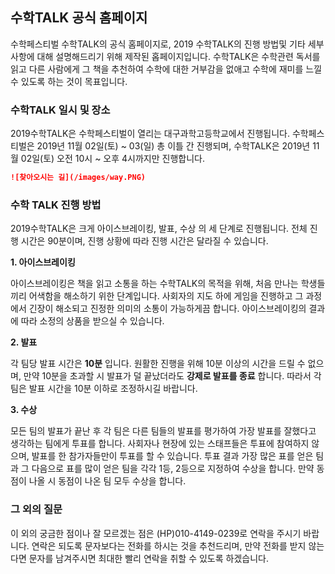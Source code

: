 ## 수학TALK 공식 홈페이지

수학페스티벌 수학TALK의 공식 홈페이지로, 2019 수학TALK의 진행 방법및 기타 세부 사항에 대해 설명해드리기 위해 제작된 홉페이지입니다.
수학TALK은 수학관련 독서를 읽고 다른 사람에게 그 책을 추천하여 수학에 대한 거부감을 없애고 수학에 재미를 느낄 수 있도록 하는 것이 목표입니다.

### 수학TALK 일시 및 장소

2019수학TALK은 수학페스티벌이 열리는 대구과학고등학교에서 진행됩니다. 수학페스티벌은 2019년 11월 02일(토) ~ 03(일) 총 이틀 간 진행되며, 수학TALK은 2019년 11월 02일(토) 오전 10시 ~ 오후 4시까지만 진행합니다.

```markdown
![찾아오시는 길](/images/way.PNG)
```

### 수학 TALK 진행 방법

2019수학TALK은 크게 아이스브레이킹, 발표, 수상 의 세 단계로 진행됩니다. 전체 진행 시간은 90분이며, 진행 상황에 따라 진행 시간은 달라질 수 있습니다.

**1. 아이스브레이킹**

 아이스브레이킹은 책을 읽고 소통을 하는 수학TALK의 목적을 위해, 처음 만나는 학생들끼리 어색함을 해소하기 위한 단계입니다. 사회자의 지도 하에 게임을 진행하고 그 과정에서 긴장이 해소되고 진정한 의미의 소통이 가능하게끔 합니다. 아이스브레이킹의 결과에 따라 소정의 상품을 받으실 수 있습니다.
 
**2. 발표**

 각 팀당 발표 시간은 **10분** 입니다. 원활한 진행을 위해 10분 이상의 시간을 드릴 수 없으며, 만약 10분을 초과할 시 발표가 덜 끝났더라도 **강제로 발표를 종료** 합니다. 따라서 각 팀은 발표 시간을 10분 이하로 조정하시길 바랍니다.
  
**3. 수상**

 모든 팀의 발표가 끝난 후 각 팀은 다른 팀들의 발표를 평가하여 가장 발표를 잘했다고 생각하는 팀에게 투표를 합니다. 사회자나 현장에 있는 스태프들은 투표에 참여하지 않으며, 발표를 한 참가자들만이 투표를 할 수 있습니다. 투표 결과 가장 많은 표를 얻은 팀과 그 다음으로 표를 많이 얻은 팀을 각각 1등, 2등으로 지정하여 수상을 합니다. 만약 동점이 나올 시 동점이 나온 팀 모두 수상을 합니다.
 
### 그 외의 질문

이 외의 궁금한 점이나 잘 모르겠는 점은 (HP)010-4149-0239로 연락을 주시기 바랍니다. 연락은 되도록 문자보다는 전화를 하시는 것을 추천드리며, 만약 전화를 받지 않는다면 문자를 남겨주시면 최대한 빨리 연락을 취할 수 있도록 하겠습니다.
